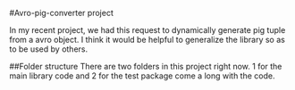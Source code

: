 #Avro-pig-converter project

In my recent project, we had this request to dynamically generate pig tuple from a avro object. I think it would be helpful to generalize the library so as to be used by others.

##Folder structure
There are two folders in this project right now. 1 for the main library code and 2 for the test package come a long with the code.
